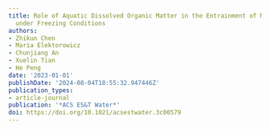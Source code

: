 ```yaml
---
title: Role of Aquatic Dissolved Organic Matter in the Entrainment of Microplastics
  under Freezing Conditions
authors:
- Zhikun Chen
- Maria Elektorowicz
- Chunjiang An
- Xuelin Tian
- He Peng
date: '2023-01-01'
publishDate: '2024-08-04T18:55:32.947446Z'
publication_types:
- article-journal
publication: '*ACS ES&T Water*'
doi: https://doi.org/10.1021/acsestwater.3c00579
---
```

